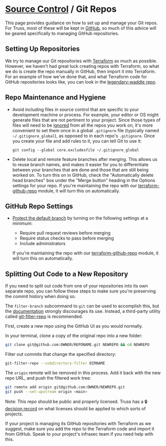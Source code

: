 # [Source Control](./README.md) / Git Repos

This page provides guidance on how to set up and manage your Git repos.
For Truss, most of these will be kept in [GitHub](https://github.com),
so much of this advice will be geared specifically to managing GitHub
repositories.

## Setting Up Repositories

We try to manage our Git repositories with [Terraform](https://terraform.io)
as much as possible. However, we haven't had great luck creating repos with
Terraform, so what we do is create the repo manually in GitHub, then import
it into Terraform. For an example of how we've done that, and what Terraform
code for GitHub repositories looks like, you can look in the
[legendary-waddle repo](https://github.com/trussworks/legendary-waddle/tree/master/trussworks-prod/github-global).

## Repo Maintenance and Hygiene

- Avoid including files in source control that are specific to your development
  machine or process. For example, your editor or OS might generate files that are
  not pertinent to your project. Since those types of files will need to be
  [ignored](https://help.github.com/en/github/using-git/ignoring-files) from all
  the repos you work on, it's more convenient to set them once in a global
  `.gitignore` file (typically named `~/.gitignore_global`), as opposed to in each
  repo's `.gitignore`. Once you create your file and add rules to it, you can tell
  Git to use it:

  ```
  git config --global core.excludesfile ~/.gitignore_global
  ```

- Delete local and remote feature branches after merging. This allows us to
  reuse branch names, and makes it easier for you to differentiate between
  your branches that are done and those that are still being worked on. To turn
  this on in GitHub, check the "Automatically delete head branches" box under
  the "Merge button" heading in the Options settings for your repo. If you're
  maintaining the repo with our
  [terraform-github-repo](https://registry.terraform.io/modules/trussworks/repo/github)
  module, it will turn this on automatically.

## GitHub Repo Settings

- [Protect the default branch](https://help.github.com/en/articles/configuring-protected-branches) by turning on the following settings at a minimum:

  - Require pull request reviews before merging
  - Require status checks to pass before merging
  - Include administrators

  If you're maintaining the repo with our [terraform-github-repo](https://registry.terraform.io/modules/trussworks/repo/github)
  module, it will turn this on automatically.

## Splitting Out Code to a New Repository

If you need to split out code from one of your repositories into its own
separate repo, you can follow these steps to make sure you're preserving
the commit history when doing so.

The `filter-branch` subcommand to `git` can be used to accomplish this, but the
[documentation](https://git-scm.com/docs/git-filter-branch) strongly
discourages its use. Instead, a third-party utility called
[git-filter-repo](https://github.com/newren/git-filter-repo) is recommended.

First, create a new repo using the GitHub UI as you would normally.

In your terminal, clone a copy of the original repo into a new folder:

```sh
git clone git@github.com:OWNER/REPONAME.git NEWREPO && cd NEWREPO
```

Filter out commits that change the specified directory:

```sh
git-filter-repo --subdirectory-filter DIRNAME
```

The `origin` remote will be removed in this process. Add it back with the new
repo URL, and push the filtered work tree:

```sh
git remote add origin git@github.com:OWNER/NEWREPO.git
git push --set-upstream origin <main>
```

Note: This repo should be public and properly licensed. Truss has a
:lock:[decision record][license_tdr] on what licenses should be applied to
which sorts of projects.

If your project is managing its GitHub repositories with Terraform as
we suggest, make sure you add the repo to the Terraform code and import
it from GitHub. Speak to your project's infrasec team if you need help
with this.

[license_tdr]: https://docs.google.com/document/d/12UYIN3XfRPdKQV87_0ILa9-z6eWRBcLqtwP9fCyR6Tg/edit
